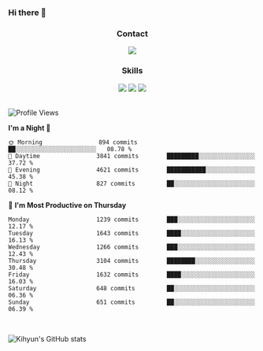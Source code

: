 ### Hi there 👋

<!--
**Key5771/Key5771** is a ✨ _special_ ✨ repository because its `README.md` (this file) appears on your GitHub profile.

Here are some ideas to get you started:

- 🔭 I’m currently working on ...
- 🌱 I’m currently learning ...
- 👯 I’m looking to collaborate on ...
- 🤔 I’m looking for help with ...
- 💬 Ask me about ...
- 📫 How to reach me: ...
- 😄 Pronouns: ...
- ⚡ Fun fact: ...
-->

<h3 align="center">Contact</h3>
<div align="center">
  <a href="mailto:ksj57715@gmail.com"><img src="https://img.shields.io/badge/Gmail-D14836?style=for-the-badge&logo=gmail&logoColor=white"/></a>
</div>

<h3 align="center">Skills</h3>
<div align="center">
  <img src="https://img.shields.io/badge/iOS-000000?style=for-the-badge&logo=ios&logoColor=white"/>
  <img src="https://img.shields.io/badge/Swift-FA7343?style=for-the-badge&logo=swift&logoColor=white"/>
  <img src="https://img.shields.io/badge/Xcode-007ACC?style=for-the-badge&logo=Xcode&logoColor=white"/>
</div>

<br>

<!--START_SECTION:waka-->
![Profile Views](http://img.shields.io/badge/Profile%20Views-0-blue)

**I'm a Night 🦉** 

```text
🌞 Morning                894 commits         ██░░░░░░░░░░░░░░░░░░░░░░░   08.78 % 
🌆 Daytime                3841 commits        █████████░░░░░░░░░░░░░░░░   37.72 % 
🌃 Evening                4621 commits        ███████████░░░░░░░░░░░░░░   45.38 % 
🌙 Night                  827 commits         ██░░░░░░░░░░░░░░░░░░░░░░░   08.12 % 
```
📅 **I'm Most Productive on Thursday** 

```text
Monday                   1239 commits        ███░░░░░░░░░░░░░░░░░░░░░░   12.17 % 
Tuesday                  1643 commits        ████░░░░░░░░░░░░░░░░░░░░░   16.13 % 
Wednesday                1266 commits        ███░░░░░░░░░░░░░░░░░░░░░░   12.43 % 
Thursday                 3104 commits        ████████░░░░░░░░░░░░░░░░░   30.48 % 
Friday                   1632 commits        ████░░░░░░░░░░░░░░░░░░░░░   16.03 % 
Saturday                 648 commits         ██░░░░░░░░░░░░░░░░░░░░░░░   06.36 % 
Sunday                   651 commits         ██░░░░░░░░░░░░░░░░░░░░░░░   06.39 % 
```



<!--END_SECTION:waka-->

<br>


![Kihyun's GitHub stats](https://github-readme-stats.vercel.app/api?username=key5771&show_icons=true&theme=radical)
